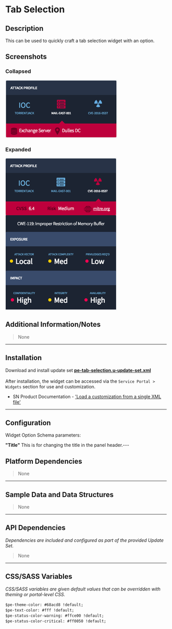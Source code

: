 # Tab Selection

## Description

This can be used to quickly craft a tab selection widget with an option.

## Screenshots
### Collapsed
![](../../images/pe-tab-selection-1.png)
### Expanded
![](../../images/pe-tab-selection-2.png)

## Additional Information/Notes
> None
---
## Installation
Download and install update set **[pe-tab-selection.u-update-set.xml](https://github.com/platform-experience/serviceportal-widget-library/blob/master/tabs/pe-tab-selection/pe-tab-selection.u-update-set.xml)** <br/><br/>
After installation, the widget can be accessed via the `Service Portal > Widgets` section for use and customization.<br/>
* SN Product Documentation - ['Load a customization from a single XML file'](https://docs.servicenow.com/bundle/jakarta-application-development/page/build/system-update-sets/task/t_SaveAnUpdateSetAsAnXMLFile.html)

---
## Configuration
Widget Option Schema parameters:

**"Title"** This is for changing the title in the panel header.---
## Platform Dependencies
> None
---
## Sample Data and Data Structures
> None
---
## API Dependencies
<i>Dependencies are included and configured as part of the provided Update Set.</i>
> None
---
## CSS/SASS Variables
_CSS/SASS variables are given default values that can be overridden with theming or portal-level CSS._

`$pe-theme-color: #68acd8 !default;`<br/>
`$pe-text-color: #fff !default;`<br/>
`$pe-status-color-warning: #ffce00 !default;`<br/>
`$pe-status-color-critical: #ff0050 !default;`<br/>
